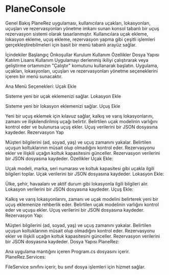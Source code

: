 # PlaneConsole
Genel Bakış
PlaneRez uygulaması, kullanıcılara uçakları, lokasyonları, uçuşları ve rezervasyonları yönetme imkanı sunan konsol tabanlı bir uçuş rezervasyon sistemi olarak tasarlanmıştır. Kullanıcılara uçak ekleme, lokasyon ekleme, uçuş ekleme, rezervasyon yapma gibi çeşitli işlemleri gerçekleştirebilmeleri için basit bir menü tabanlı arayüz sağlar.

İçindekiler
Başlangıç
Önkoşullar
Kurulum
Kullanım
Özellikler
Dosya Yapısı
Katılım
Lisans
Kullanım
Uygulamayı derlenmiş ikiliyi çalıştırarak veya geliştirme ortamınızın "Çalıştır" komutunu kullanarak başlatın. Uygulama, uçakları, lokasyonları, uçuşları ve rezervasyonları yönetme seçeneklerini içeren bir menü sunacaktır.

Ana Menü Seçenekleri:
Uçak Ekle

Sisteme yeni bir uçak eklemenizi sağlar.
Lokasyon Ekle

Sisteme yeni bir lokasyon eklemenizi sağlar.
Uçuş Ekle

Yeni bir uçuş eklemek için kılavuz sağlar, kalkış ve varış lokasyonlarını, zamanı ve ilişkilendirilmiş uçağı belirtir.
Belirtilen uçak modelinin varlığını kontrol eder ve bulunursa uçuş ekler.
Uçuş verilerini bir JSON dosyasına kaydeder.
Rezervasyon Yap

Müşteri bilgilerini (ad, soyad, yaş) ve uçuş zamanını yakalar.
Belirtilen uçuşun koltuklarının müsait olup olmadığını kontrol eder.
Rezervasyonu ekler ve ilişkili uçağın koltuk kapasitesini günceller.
Rezervasyon verilerini bir JSON dosyasına kaydeder.
Özellikler
Uçak Ekle:

Uçak modeli, marka, seri numarası ve koltuk kapasitesi gibi uçakla ilgili bilgileri toplar.
Uçak verilerini bir JSON dosyasına kaydeder.
Lokasyon Ekle:

Ülke, şehir, havaalanı ve aktif durum gibi lokasyonla ilgili bilgileri alır.
Lokasyon verilerini bir JSON dosyasına kaydeder.
Uçuş Ekle:

Kalkış ve varış lokasyonlarını, zamanı ve uçak modelini belirterek yeni bir uçuş eklemenize rehberlik eder.
Belirtilen uçak modelinin varlığını kontrol eder ve uçuşu ekler.
Uçuş verilerini bir JSON dosyasına kaydeder.
Rezervasyon Yap:

Müşteri bilgilerini (ad, soyad, yaş) ve uçuş zamanını yakalar.
Belirtilen uçuşun koltuklarının müsait olup olmadığını kontrol eder.
Rezervasyonu ekler ve ilişkili uçağın koltuk kapasitesini günceller.
Rezervasyon verilerini bir JSON dosyasına kaydeder.
Dosya Yapısı
PlaneRez:

Ana uygulama mantığını içeren Program.cs dosyasını içerir.
PlaneRez.Services:

FileService sınıfını içerir, bu sınıf dosya işlemleri için hizmet sağlar.
